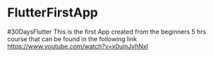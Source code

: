 # FlutterFirstApp
#30DaysFlutter
This is the first App created from the beginners 5 hrs course that can be found in the following link
https://www.youtube.com/watch?v=x0uinJvhNxI
